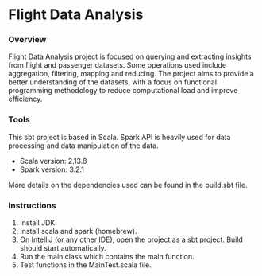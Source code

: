 # Flight Data Analysis

### Overview
Flight Data Analysis project is focused on querying and extracting insights
from flight and passenger datasets. Some operations used include
aggregation, filtering, mapping and reducing. The project aims 
to provide a better understanding of the datasets, with a focus 
on functional programming methodology to reduce computational load
and improve efficiency.

### Tools
This sbt project is based in Scala. 
Spark API is heavily used for data processing and data manipulation 
of the data.

- Scala version: 2.13.8
- Spark version: 3.2.1

More details on the dependencies used can be found in the build.sbt file.

### Instructions
1. Install JDK.
2. Install scala and spark (homebrew).
3. On IntelliJ (or any other IDE), open the project as a sbt project. Build should start 
automatically. 
4. Run the main class which contains the main function. 
5. Test functions in the MainTest.scala file.